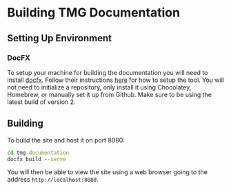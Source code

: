 # Building TMG Documentation

## Setting Up Environment

### DocFX
To setup your machine for building the documentation
you will need to install [docfx](https://dotnet.github.io/docfx/).
Follow their instructions [here](https://dotnet.github.io/docfx/tutorial/docfx_getting_started.html)
for how to setup the tool.  You will not need to initialize
a repository, only install it using Chocolatey, Homebrew, or
manually set it up from Github.  Make sure to be using the latest
build of version 2.

## Building

To build the site and host it on port 8080:

```cmd
cd tmg-documentation
docfx build --serve
```

You will then be able to view the site using a web browser going to the address
`http://localhost:8080`.
